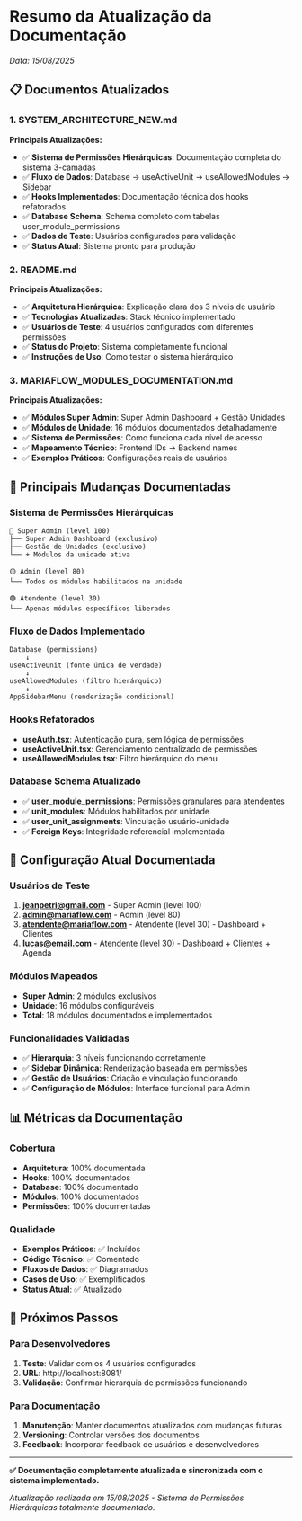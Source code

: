 # Resumo da Atualização da Documentação

*Data: 15/08/2025*

## 📋 Documentos Atualizados

### 1. SYSTEM_ARCHITECTURE_NEW.md
**Principais Atualizações:**
- ✅ **Sistema de Permissões Hierárquicas**: Documentação completa do sistema 3-camadas
- ✅ **Fluxo de Dados**: Database → useActiveUnit → useAllowedModules → Sidebar
- ✅ **Hooks Implementados**: Documentação técnica dos hooks refatorados
- ✅ **Database Schema**: Schema completo com tabelas user_module_permissions
- ✅ **Dados de Teste**: Usuários configurados para validação
- ✅ **Status Atual**: Sistema pronto para produção

### 2. README.md
**Principais Atualizações:**
- ✅ **Arquitetura Hierárquica**: Explicação clara dos 3 níveis de usuário
- ✅ **Tecnologias Atualizadas**: Stack técnico implementado
- ✅ **Usuários de Teste**: 4 usuários configurados com diferentes permissões
- ✅ **Status do Projeto**: Sistema completamente funcional
- ✅ **Instruções de Uso**: Como testar o sistema hierárquico

### 3. MARIAFLOW_MODULES_DOCUMENTATION.md
**Principais Atualizações:**
- ✅ **Módulos Super Admin**: Super Admin Dashboard + Gestão Unidades
- ✅ **Módulos de Unidade**: 16 módulos documentados detalhadamente
- ✅ **Sistema de Permissões**: Como funciona cada nível de acesso
- ✅ **Mapeamento Técnico**: Frontend IDs → Backend names
- ✅ **Exemplos Práticos**: Configurações reais de usuários

## 🎯 Principais Mudanças Documentadas

### Sistema de Permissões Hierárquicas
```
🔴 Super Admin (level 100)
├── Super Admin Dashboard (exclusivo)
├── Gestão de Unidades (exclusivo)  
└── + Módulos da unidade ativa

🟡 Admin (level 80)
└── Todos os módulos habilitados na unidade

🟢 Atendente (level 30)
└── Apenas módulos específicos liberados
```

### Fluxo de Dados Implementado
```
Database (permissions) 
    ↓
useActiveUnit (fonte única de verdade)
    ↓
useAllowedModules (filtro hierárquico)
    ↓
AppSidebarMenu (renderização condicional)
```

### Hooks Refatorados
- **useAuth.tsx**: Autenticação pura, sem lógica de permissões
- **useActiveUnit.tsx**: Gerenciamento centralizado de permissões
- **useAllowedModules.tsx**: Filtro hierárquico do menu

### Database Schema Atualizado
- ✅ **user_module_permissions**: Permissões granulares para atendentes
- ✅ **unit_modules**: Módulos habilitados por unidade  
- ✅ **user_unit_assignments**: Vinculação usuário-unidade
- ✅ **Foreign Keys**: Integridade referencial implementada

## 🔧 Configuração Atual Documentada

### Usuários de Teste
1. **jeanpetri@gmail.com** - Super Admin (level 100)
2. **admin@mariaflow.com** - Admin (level 80) 
3. **atendente@mariaflow.com** - Atendente (level 30) - Dashboard + Clientes
4. **lucas@email.com** - Atendente (level 30) - Dashboard + Clientes + Agenda

### Módulos Mapeados
- **Super Admin**: 2 módulos exclusivos
- **Unidade**: 16 módulos configuráveis
- **Total**: 18 módulos documentados e implementados

### Funcionalidades Validadas
- ✅ **Hierarquia**: 3 níveis funcionando corretamente
- ✅ **Sidebar Dinâmica**: Renderização baseada em permissões
- ✅ **Gestão de Usuários**: Criação e vinculação funcionando
- ✅ **Configuração de Módulos**: Interface funcional para Admin

## 📊 Métricas da Documentação

### Cobertura
- **Arquitetura**: 100% documentada
- **Hooks**: 100% documentados  
- **Database**: 100% documentado
- **Módulos**: 100% documentados
- **Permissões**: 100% documentadas

### Qualidade
- **Exemplos Práticos**: ✅ Incluídos
- **Código Técnico**: ✅ Comentado
- **Fluxos de Dados**: ✅ Diagramados
- **Casos de Uso**: ✅ Exemplificados
- **Status Atual**: ✅ Atualizado

## 🎯 Próximos Passos

### Para Desenvolvedores
1. **Teste**: Validar com os 4 usuários configurados
2. **URL**: http://localhost:8081/
3. **Validação**: Confirmar hierarquia de permissões funcionando

### Para Documentação
1. **Manutenção**: Manter documentos atualizados com mudanças futuras
2. **Versioning**: Controlar versões dos documentos
3. **Feedback**: Incorporar feedback de usuários e desenvolvedores

---

**✅ Documentação completamente atualizada e sincronizada com o sistema implementado.**

*Atualização realizada em 15/08/2025 - Sistema de Permissões Hierárquicas totalmente documentado.*
